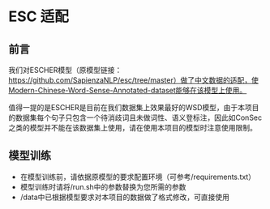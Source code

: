 # ESC  适配

## 前言



我们对ESCHER模型（原模型链接：https://github.com/SapienzaNLP/esc/tree/master）做了中文数据的适配，使Modern-Chinese-Word-Sense-Annotated-dataset能够在该模型上使用。

值得一提的是ESCHER是目前在我们数据集上效果最好的WSD模型，由于本项目的数据集每个句子只包含一个待消歧词且未做词性、语义登标注，因此如ConSec之类的模型并不能在该数据集上使用，请在使用本项目的模型时注意使用限制。


## 模型训练

*  在模型训练前，请依据原模型的要求配置环境（可参考/requirements.txt）
*  模型训练时请将/run.sh中的参数替换为您所需的参数
*   /data中已根据模型要求对本项目的数据做了格式修改，可直接使用
